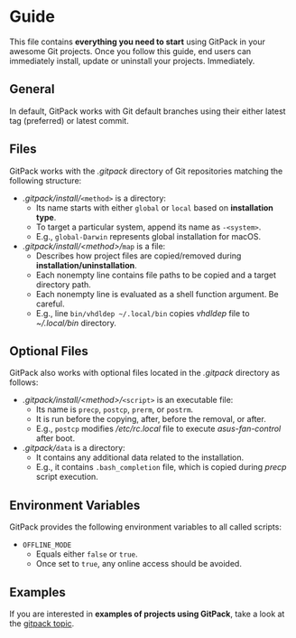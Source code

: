 # Guide

This file contains **everything you need to start** using GitPack in your awesome Git projects. Once you follow this guide, end users can immediately install, update or uninstall your projects. Immediately.

## General

In default, GitPack works with Git default branches using their either latest tag (preferred) or latest commit.

## Files

GitPack works with the *.gitpack* directory of Git repositories matching the following structure:

* *.gitpack/install/*`<method>` is a directory:
  * Its name starts with either `global` or `local` based on **installation type**.
  * To target a particular system, append its name as `-<system>`.
  * E.g., `global-Darwin` represents global installation for macOS.
* *.gitpack/install/\<method\>/*`map` is a file:
  * Describes how project files are copied/removed during **installation/uninstallation**.
  * Each nonempty line contains file paths to be copied and a target directory path.
  * Each nonempty line is evaluated as a shell function argument. Be careful.
  * E.g., line `bin/vhdldep ~/.local/bin` copies *vhdldep* file to *~/.local/bin* directory.

## Optional Files

GitPack also works with optional files located in the *.gitpack* directory as follows:

* *.gitpack/install/\<method\>/*`<script>` is an executable file:
  * Its name is `precp`, `postcp`, `prerm`, or `postrm`.
  * It is run before the copying, after, before the removal, or after.
  * E.g., `postcp` modifies */etc/rc.local* file to execute *asus-fan-control* after boot.
* *.gitpack/*`data` is a directory:
  * It contains any additional data related to the installation.
  * E.g., it contains `.bash_completion` file, which is copied during *precp* script execution.

## Environment Variables

GitPack provides the following environment variables to all called scripts:

* `OFFLINE_MODE`
  * Equals either `false` or `true`.
  * Once set to `true`, any online access should be avoided.

## Examples

If you are interested in **examples of projects using GitPack**, take a look at the [gitpack topic](https://github.com/topics/gitpack).
